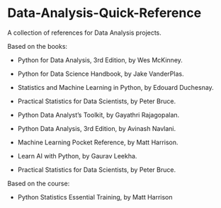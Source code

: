 # Data-Analysis-Quick-Reference
A collection of references for Data Analysis projects.


Based on the books:

* Python for Data Analysis, 3rd Edition, by Wes McKinney.

* Python for Data Science Handbook, by Jake VanderPlas.

* Statistics and Machine Learning in Python, by Edouard Duchesnay.

* Practical Statistics for Data Scientists, by Peter Bruce.

* Python Data Analyst’s Toolkit, by Gayathri Rajagopalan.

* Python Data Analysis, 3rd Edition, by Avinash Navlani. 

* Machine Learning Pocket Reference, by Matt Harrison.

* Learn AI with Python, by Gaurav Leekha.

* Practical Statistics for Data Scientists, by Peter Bruce.

Based on the course:

* Python Statistics Essential Training, by Matt Harrison

